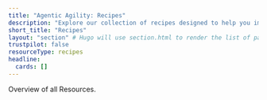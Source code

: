 ```yaml
---
title: "Agentic Agility: Recipes"
description: "Explore our collection of recipes designed to help you implement Engineering Excellence & Technical Leadership practices effectively, providing step-by-step guidance and practical tips for success."
short_title: "Recipes"
layout: "section" # Hugo will use section.html to render the list of pages
trustpilot: false
resourceType: recipes
headline:
  cards: []
---
```


Overview of all Resources.
